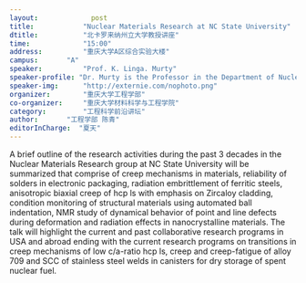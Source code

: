 ```yaml
---
layout: 			post
title:       	  "Nuclear Materials Research at NC State University"
dtitle:      	  "北卡罗来纳州立大学教授讲座"
time: 		  	  "15:00"
address:	  	  "重庆大学A区综合实验大楼"
campus:	  	  "A"
speaker:	   	  "Prof. K. Linga. Murty"
speaker-profile: "Dr. Murty is the Professor in the Department of Nuclear Engineering and Department of Materials Science and Engineering, has extensive experience in Mechanical  llurgy and is the author of more than 125 technical papers on creep, fatigue, and fracture of  ls. He received his M.S. and Ph.D. degrees from the Cornell University, Ithaca, NY in 1967 and 1970."
speaker-img:	  "http://externie.com/nophoto.png"
organizer:		  "重庆大学工程学部"
co-organizer:	  "重庆大学材料科学与工程学院"
category:		  "工程科学前沿讲坛"
author:		  "工程学部 陈青"
editorInCharge:  "夏天"
---
```

A brief outline of the research activities during the past 3 decades in the Nuclear Materials Research group at NC State University will be summarized that comprise of creep mechanisms in materials, reliability of solders in electronic packaging, radiation embrittlement of ferritic steels, anisotropic biaxial creep of hcp  ls with emphasis on Zircaloy cladding, condition monitoring of structural materials using automated ball indentation, NMR study of dynamical behavior of point and line defects during deformation and radiation effects in nanocrystalline materials. The talk will highlight the current and past collaborative research programs in USA and abroad ending with the current research programs on transitions in creep mechanisms of low c/a-ratio hcp  ls, creep and creep-fatigue of alloy 709 and SCC of stainless steel welds in canisters for dry storage of spent nuclear fuel.
